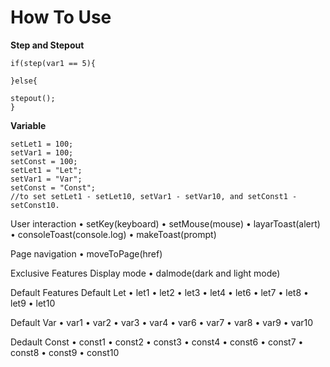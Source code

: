 # How To Use

**Step and Stepout**
```
if(step(var1 == 5){

}else{

stepout();
}
```

**Variable**
```
setLet1 = 100;
setVar1 = 100;
setConst = 100;
setLet1 = "Let";
setVar1 = "Var";
setConst = "Const";
//to set setLet1 - setLet10, setVar1 - setVar10, and setConst1 - setConst10.
```

User interaction
• setKey(keyboard)
• setMouse(mouse)
• layarToast(alert)
• consoleToast(console.log)
• makeToast(prompt)

Page navigation
• moveToPage(href)

Exclusive Features
Display mode
• dalmode(dark and light mode)

Default Features
Default Let
• let1
• let2
• let3
• let4
• let6
• let7
• let8
• let9
• let10

Default Var
• var1
• var2
• var3
• var4
• var6
• var7
• var8
• var9
• var10

Dedault Const • const1
• const2
• const3
• const4
• const6
• const7
• const8
• const9
• const10
